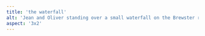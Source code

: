 ```yaml
---
title: 'the waterfall'
alt: 'Jean and Oliver standing over a small waterfall on the Brewster river'
aspect: '3x2'
---
```

